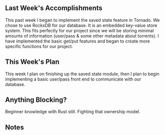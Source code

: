## Last Week's Accomplishments

This past week I began to implement the saved state feature in Tornado. We chose to use RocksDB for our database. It is an embedded key-value store system. This fits
perfectly for our project since we will be storing minimal amounts of information (user/pass & some other metadata about torrents). I have implemented the basic get/put features and 
began to create more specific functions for our project.

## This Week's Plan

This week I plan on finishing up the saved state module, then I plan to begin implementing a basic user/pass front end to communicate with our database.

## Anything Blocking?

Beginner knowledge with Rust still. Fighting that ownership model.

## Notes

